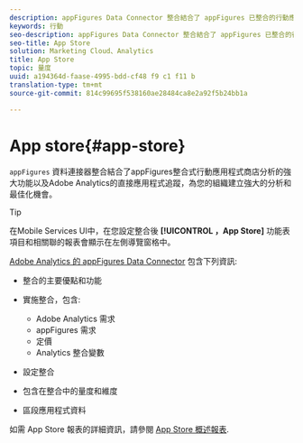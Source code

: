 ```yaml
---
description: appFigures Data Connector 整合結合了 appFigures 已整合的行動應用程式商店分析功能和 Adobe Analytics 的直接應用程式追蹤功能，能為貴組織創造強大的分析和最佳化機會。
keywords: 行動
seo-description: appFigures Data Connector 整合結合了 appFigures 已整合的行動應用程式商店分析功能和 Adobe Analytics 的直接應用程式追蹤功能，能為貴組織創造強大的分析和最佳化機會。
seo-title: App Store
solution: Marketing Cloud、Analytics
title: App Store
topic: 量度
uuid: a194364d-faase-4995-bdd-cf48 f9 c1 f11 b
translation-type: tm+mt
source-git-commit: 814c99695f538160ae28484ca8e2a92f5b24bb1a

---
```



# App store{#app-store}

`appFigures` 資料連接器整合結合了appFigures整合式行動應用程式商店分析的強大功能以及Adobe Analytics的直接應用程式追蹤，為您的組織建立強大的分析和最佳化機會。

>[!TIP]
>
>在Mobile Services UI中，在您設定整合後 **[!UICONTROL ，App Store]** 功能表項目和相關聯的報表會顯示在左側導覽窗格中。

[Adobe Analytics 的 appFigures Data Connector](https://marketing.adobe.com/resources/help/en_US/connectors/appfigures/) 包含下列資訊:
<!--REKHA: no idea where this guide lives-->

* 整合的主要優點和功能
* 實施整合，包含:

   * Adobe Analytics 需求
   * appFigures 需求
   * 定價
   * Analytics 整合變數

* 設定整合
* 包含在整合中的量度和維度
* 區段應用程式資料

如需 App Store 報表的詳細資訊，請參閱 [App Store 概述報表](/help/using/usage/c-app-store-store-performance.md).
